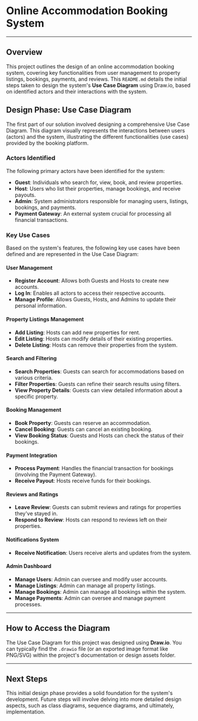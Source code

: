 # Online Accommodation Booking System

---

## Overview

This project outlines the design of an online accommodation booking system, covering key functionalities from user management to property listings, bookings, payments, and reviews. This `README.md` details the initial steps taken to design the system's **Use Case Diagram** using Draw.io, based on identified actors and their interactions with the system.

## Design Phase: Use Case Diagram

The first part of our solution involved designing a comprehensive Use Case Diagram. This diagram visually represents the interactions between users (actors) and the system, illustrating the different functionalities (use cases) provided by the booking platform.

### Actors Identified

The following primary actors have been identified for the system:

* **Guest**: Individuals who search for, view, book, and review properties.
* **Host**: Users who list their properties, manage bookings, and receive payouts.
* **Admin**: System administrators responsible for managing users, listings, bookings, and payments.
* **Payment Gateway**: An external system crucial for processing all financial transactions.

### Key Use Cases

Based on the system's features, the following key use cases have been defined and are represented in the Use Case Diagram:

#### User Management
* **Register Account**: Allows both Guests and Hosts to create new accounts.
* **Log In**: Enables all actors to access their respective accounts.
* **Manage Profile**: Allows Guests, Hosts, and Admins to update their personal information.

#### Property Listings Management
* **Add Listing**: Hosts can add new properties for rent.
* **Edit Listing**: Hosts can modify details of their existing properties.
* **Delete Listing**: Hosts can remove their properties from the system.

#### Search and Filtering
* **Search Properties**: Guests can search for accommodations based on various criteria.
* **Filter Properties**: Guests can refine their search results using filters.
* **View Property Details**: Guests can view detailed information about a specific property.

#### Booking Management
* **Book Property**: Guests can reserve an accommodation.
* **Cancel Booking**: Guests can cancel an existing booking.
* **View Booking Status**: Guests and Hosts can check the status of their bookings.

#### Payment Integration
* **Process Payment**: Handles the financial transaction for bookings (involving the Payment Gateway).
* **Receive Payout**: Hosts receive funds for their bookings.

#### Reviews and Ratings
* **Leave Review**: Guests can submit reviews and ratings for properties they've stayed in.
* **Respond to Review**: Hosts can respond to reviews left on their properties.

#### Notifications System
* **Receive Notification**: Users receive alerts and updates from the system.

#### Admin Dashboard
* **Manage Users**: Admin can oversee and modify user accounts.
* **Manage Listings**: Admin can manage all property listings.
* **Manage Bookings**: Admin can manage all bookings within the system.
* **Manage Payments**: Admin can oversee and manage payment processes.

---

## How to Access the Diagram

The Use Case Diagram for this project was designed using **Draw.io**. You can typically find the `.drawio` file (or an exported image format like PNG/SVG) within the project's documentation or design assets folder.

---

## Next Steps

This initial design phase provides a solid foundation for the system's development. Future steps will involve delving into more detailed design aspects, such as class diagrams, sequence diagrams, and ultimately, implementation.
